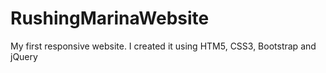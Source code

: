 # RushingMarinaWebsite
My first responsive website. I created it using HTM5, CSS3, Bootstrap and jQuery
